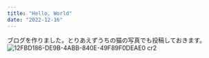 ```yaml
---
title: "Hello, World"
date: "2022-12-16"
---
```


ブログを作りました。とりあえずうちの猫の写真でも投稿しておきます。
![12FBD186-DE9B-4ABB-840E-49F89F0DEAE0 cr2](https://user-images.githubusercontent.com/58354812/207906786-0dc6424f-16cf-4ec7-8f3c-823fce394332.jpg)
